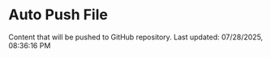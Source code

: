 # Auto Push File

Content that will be pushed to GitHub repository.
Last updated: 07/28/2025, 08:36:16 PM